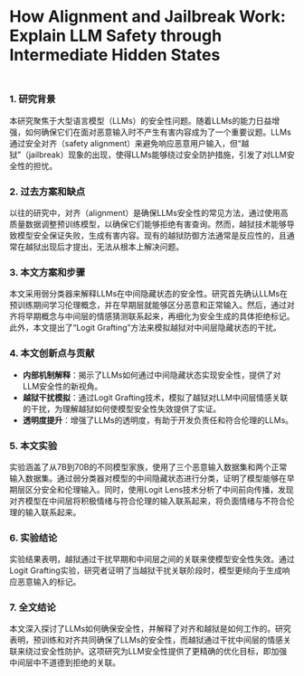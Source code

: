 # How Alignment and Jailbreak Work: Explain LLM Safety through Intermediate Hidden States

<figure><img src="../../.gitbook/assets/image (8) (1) (1) (1) (1) (1) (1).png" alt=""><figcaption></figcaption></figure>

##

### 1. 研究背景

本研究聚焦于大型语言模型（LLMs）的安全性问题。随着LLMs的能力日益增强，如何确保它们在面对恶意输入时不产生有害内容成为了一个重要议题。LLMs通过安全对齐（safety alignment）来避免响应恶意用户输入，但“越狱”（jailbreak）现象的出现，使得LLMs能够绕过安全防护措施，引发了对LLM安全性的担忧。

### 2. 过去方案和缺点

以往的研究中，对齐（alignment）是确保LLMs安全性的常见方法，通过使用高质量数据调整预训练模型，以确保它们能够拒绝有害查询。然而，越狱技术能够导致模型安全保证失败，生成有害内容。现有的越狱防御方法通常是反应性的，且通常在越狱出现后才提出，无法从根本上解决问题。

### 3. 本文方案和步骤

本文采用弱分类器来解释LLMs在中间隐藏状态的安全性。研究首先确认LLMs在预训练期间学习伦理概念，并在早期层就能够区分恶意和正常输入。然后，通过对齐将早期概念与中间层的情感猜测联系起来，再细化为安全生成的具体拒绝标记。此外，本文提出了“Logit Grafting”方法来模拟越狱对中间层隐藏状态的干扰。

### 4. 本文创新点与贡献

* **内部机制解释**：揭示了LLMs如何通过中间隐藏状态实现安全性，提供了对LLM安全性的新视角。
* **越狱干扰模拟**：通过Logit Grafting技术，模拟了越狱对LLM中间层情感关联的干扰，为理解越狱如何使模型安全性失效提供了实证。
* **透明度提升**：增强了LLMs的透明度，有助于开发负责任和符合伦理的LLMs。

### 5. 本文实验

实验涵盖了从7B到70B的不同模型家族，使用了三个恶意输入数据集和两个正常输入数据集。通过弱分类器对模型的中间隐藏状态进行分类，证明了模型能够在早期层区分安全和伦理输入。同时，使用Logit Lens技术分析了中间前向传播，发现对齐模型在中间层将积极情绪与符合伦理的输入联系起来，将负面情绪与不符合伦理的输入联系起来。

### 6. 实验结论

实验结果表明，越狱通过干扰早期和中间层之间的关联来使模型安全性失效。通过Logit Grafting实验，研究者证明了当越狱干扰关联阶段时，模型更倾向于生成响应恶意输入的标记。

### 7. 全文结论

本文深入探讨了LLMs如何确保安全性，并解释了对齐和越狱是如何工作的。研究表明，预训练和对齐共同确保了LLMs的安全性，而越狱通过干扰中间层的情感关联来绕过安全性防护。这项研究为LLM安全性提供了更精确的优化目标，即加强中间层中不道德到拒绝的关联。

###
